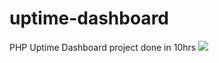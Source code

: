 # uptime-dashboard
PHP Uptime Dashboard project done in 10hrs
<img src="https://theme.casa/wp-content/uploads/edd/2020/06/uptime-dashbaord.png"></img>
